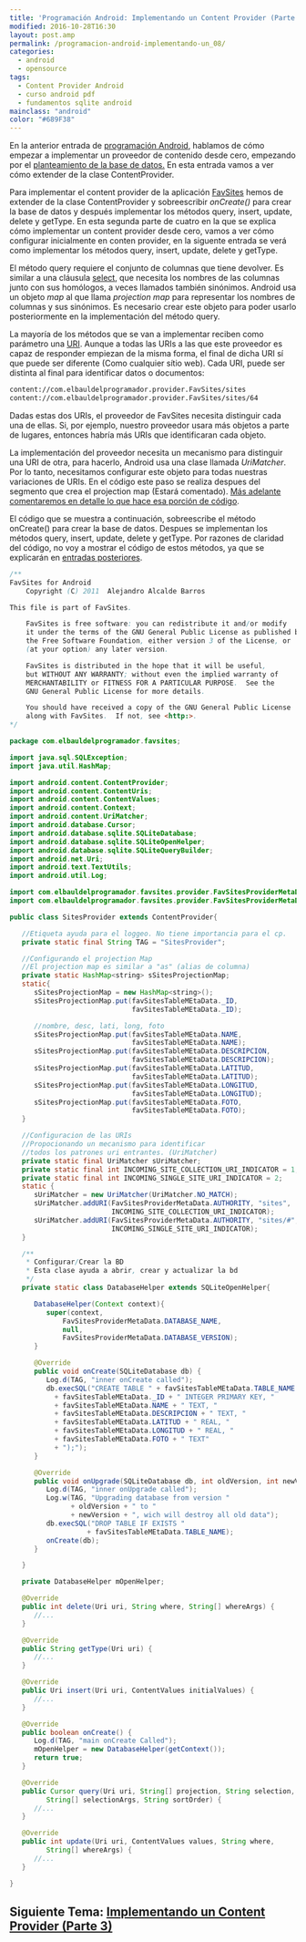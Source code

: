```yaml
---
title: 'Programación Android: Implementando un Content Provider (Parte 2)'
modified: 2016-10-28T16:30
layout: post.amp
permalink: /programacion-android-implementando-un_08/
categories:
  - android
  - opensource
tags:
  - Content Provider Android
  - curso android pdf
  - fundamentos sqlite android
mainclass: "android"
color: "#689F38"
---
```


En la anterior entrada de [programación Android][1], hablamos de cómo empezar a implementar un proveedor de contenido desde cero, empezando por el [planteamiento de la base de datos.][2] En esta entrada vamos a ver cómo extender de la clase ContentProvider.

Para implementar el content provider de la aplicación [FavSites][3] hemos de extender de la clase ContentProvider y sobreescribir *onCreate()* para crear la base de datos y después implementar los métodos query, insert, update, delete y getType. En esta segunda parte de cuatro en la que se explica cómo implementar un content provider desde cero, vamos a ver cómo configurar inicialmente en conten provider, en la siguente entrada se verá como implementar los métodos query, insert, update, delete y getType.

<!--more-->

El método query requiere el conjunto de columnas que tiene devolver. Es similar a una cláusula [select][4], que necesita los nombres de las columnas junto con sus homólogos, a veces llamados también sinónimos. Android usa un objeto *map* al que llama *projection map* para representar los nombres de columnas y sus sinónimos. Es necesario crear este objeto para poder usarlo posteriormente en la implementación del método query.

La mayoría de los métodos que se van a implementar reciben como parámetro una [URI][5]. Aunque a todas las URIs a las que este proveedor es capaz de responder empiezan de la misma forma, el final de dicha URI sí que puede ser diferente (Como cualquier sítio web). Cada URI, puede ser distinta al final para identificar datos o documentos:

```bash
content://com.elbauldelprogramador.provider.FavSites/sites
content://com.elbauldelprogramador.provider.FavSites/sites/64
```

Dadas estas dos URIs, el proveedor de FavSites necesita distinguir cada una de ellas. Si, por ejemplo, nuestro proveedor usara más objetos a parte de lugares, entonces habría más URIs que identificaran cada objeto.

La implementación del proveedor necesita un mecanismo para distinguir una URI de otra, para hacerlo, Android usa una clase llamada *UriMatcher*. Por lo tanto, necesitamos configurar este objeto para todas nuestras variaciones de URIs. En el código este paso se realiza despues del segmento que crea el projection map (Estará comentado). [Más adelante comentaremos en detalle lo que hace esa porción de código][6].

El código que se muestra a continuación, sobreescribe el método onCreate() para crear la base de datos. Despues se implementan los métodos query, insert, update, delete y getType. Por razones de claridad del código, no voy a mostrar el código de estos métodos, ya que se explicarán en [entradas posteriores][6].

```java
/**
FavSites for Android
    Copyright (C) 2011  Alejandro Alcalde Barros

This file is part of FavSites.

    FavSites is free software: you can redistribute it and/or modify
    it under the terms of the GNU General Public License as published by
    the Free Software Foundation, either version 3 of the License, or
    (at your option) any later version.

    FavSites is distributed in the hope that it will be useful,
    but WITHOUT ANY WARRANTY; without even the implied warranty of
    MERCHANTABILITY or FITNESS FOR A PARTICULAR PURPOSE.  See the
    GNU General Public License for more details.

    You should have received a copy of the GNU General Public License
    along with FavSites.  If not, see <http:>.
*/

package com.elbauldelprogramador.favsites;

import java.sql.SQLException;
import java.util.HashMap;

import android.content.ContentProvider;
import android.content.ContentUris;
import android.content.ContentValues;
import android.content.Context;
import android.content.UriMatcher;
import android.database.Cursor;
import android.database.sqlite.SQLiteDatabase;
import android.database.sqlite.SQLiteOpenHelper;
import android.database.sqlite.SQLiteQueryBuilder;
import android.net.Uri;
import android.text.TextUtils;
import android.util.Log;

import com.elbauldelprogramador.favsites.provider.FavSitesProviderMetaData;
import com.elbauldelprogramador.favsites.provider.FavSitesProviderMetaData.favSitesTableMEtaData;

public class SitesProvider extends ContentProvider{

   //Etiqueta ayuda para el loggeo. No tiene importancia para el cp.
   private static final String TAG = "SitesProvider";

   //Configurando el projection Map
   //El projection map es similar a "as" (alias de columna)
   private static HashMap<string> sSitesProjectionMap;
   static{
      sSitesProjectionMap = new HashMap<string>();
      sSitesProjectionMap.put(favSitesTableMEtaData._ID,
                              favSitesTableMEtaData._ID);

      //nombre, desc, lati, long, foto
      sSitesProjectionMap.put(favSitesTableMEtaData.NAME,
                              favSitesTableMEtaData.NAME);
      sSitesProjectionMap.put(favSitesTableMEtaData.DESCRIPCION,
                              favSitesTableMEtaData.DESCRIPCION);
      sSitesProjectionMap.put(favSitesTableMEtaData.LATITUD,
                              favSitesTableMEtaData.LATITUD);
      sSitesProjectionMap.put(favSitesTableMEtaData.LONGITUD,
                              favSitesTableMEtaData.LONGITUD);
      sSitesProjectionMap.put(favSitesTableMEtaData.FOTO,
                              favSitesTableMEtaData.FOTO);
   }

   //Configuracion de las URIs
   //Propocionando un mecanismo para identificar
   //todos los patrones uri entrantes. (UriMatcher)
   private static final UriMatcher sUriMatcher;
   private static final int INCOMING_SITE_COLLECTION_URI_INDICATOR = 1;
   private static final int INCOMING_SINGLE_SITE_URI_INDICATOR = 2;
   static {
      sUriMatcher = new UriMatcher(UriMatcher.NO_MATCH);
      sUriMatcher.addURI(FavSitesProviderMetaData.AUTHORITY, "sites",
                         INCOMING_SITE_COLLECTION_URI_INDICATOR);
      sUriMatcher.addURI(FavSitesProviderMetaData.AUTHORITY, "sites/#",
                         INCOMING_SINGLE_SITE_URI_INDICATOR);
   }

   /**
    * Configurar/Crear la BD
    * Esta clase ayuda a abrir, crear y actualizar la bd
    */
   private static class DatabaseHelper extends SQLiteOpenHelper{

      DatabaseHelper(Context context){
         super(context,
             FavSitesProviderMetaData.DATABASE_NAME,
             null,
             FavSitesProviderMetaData.DATABASE_VERSION);
      }

      @Override
      public void onCreate(SQLiteDatabase db) {
         Log.d(TAG, "inner onCreate called");
         db.execSQL("CREATE TABLE " + favSitesTableMEtaData.TABLE_NAME + " ("
           + favSitesTableMEtaData._ID + " INTEGER PRIMARY KEY, "
           + favSitesTableMEtaData.NAME + " TEXT, "
           + favSitesTableMEtaData.DESCRIPCION + " TEXT, "
           + favSitesTableMEtaData.LATITUD + " REAL, "
           + favSitesTableMEtaData.LONGITUD + " REAL, "
           + favSitesTableMEtaData.FOTO + " TEXT"
           + ");");
      }

      @Override
      public void onUpgrade(SQLiteDatabase db, int oldVersion, int newVersion) {
         Log.d(TAG, "inner onUpgrade called");
         Log.w(TAG, "Upgrading database from version "
               + oldVersion + " to "
               + newVersion + ", wich will destroy all old data");
         db.execSQL("DROP TABLE IF EXISTS "
                   + favSitesTableMEtaData.TABLE_NAME);
         onCreate(db);
      }

   }

   private DatabaseHelper mOpenHelper;

   @Override
   public int delete(Uri uri, String where, String[] whereArgs) {
      //...
   }

   @Override
   public String getType(Uri uri) {
      //...
   }

   @Override
   public Uri insert(Uri uri, ContentValues initialValues) {
      //...
   }

   @Override
   public boolean onCreate() {
      Log.d(TAG, "main onCreate Called");
      mOpenHelper = new DatabaseHelper(getContext());
      return true;
   }

   @Override
   public Cursor query(Uri uri, String[] projection, String selection,
         String[] selectionArgs, String sortOrder) {
      //...
   }

   @Override
   public int update(Uri uri, ContentValues values, String where,
         String[] whereArgs) {
      //...
   }

}
```

## Siguiente Tema: [Implementando un Content Provider (Parte 3)][7]

 [1]: https://elbauldelprogramador.com/guia-de-desarrollo-android
 [2]: https://elbauldelprogramador.com/programacion-android-implementando-un
 [3]: https://elbauldelprogramador.com/prueba-la-aplicacion-favsites-en-tu
 [4]: https://elbauldelprogramador.com/consulta-de-datos-clausula-select
 [5]: https://elbauldelprogramador.com/programacion-android-proveedores-de_28
 [6]: https://elbauldelprogramador.com/programacion-android-implementando-un_14
 [7]: https://elbauldelprogramador.com/programacion-android-implementando-un_14/
